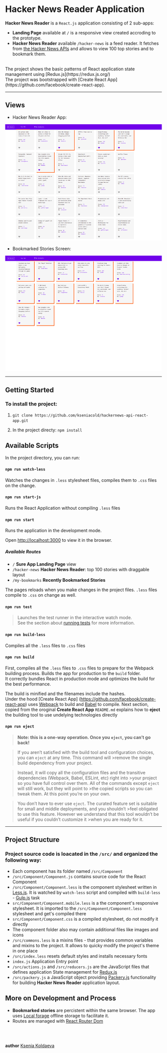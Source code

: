 # Hacker News Reader Application

__Hacker News Reader__ is a `React.js` application consisting of 2 sub-apps: 

* __Landing Page__  available at `/` is a responsive view created accroding to the prototype.
* __Hacker News Reader__ available `/hacker-news` is a feed reader. It fetches from [the Hacker News APIs](https://github.com/HackerNews/API) and allows to view 100 top stories and to bookmark them.
<br>
The project shows the basic patterns of React application state management using [Redux.js](https://redux.js.org/)
<br>
The project was bootstrapped with [Create React App](https://github.com/facebook/create-react-app).

---

## Views

* Hacker News Reader App:

![Main screen][main_screen]

[main_screen]: https://github.com/kseniacold/hackernews-api-react-app/blob/master/docs/main_screen.png?raw=true "Hacker News Reader Screen"

* Bookmarked Stories Screen: 

![Bookmarked stories][bookmarked_stories]

[bookmarked_stories]: https://github.com/kseniacold/hackernews-api-react-app/blob/master/docs/bookmarks_screen.png?raw=true "Bookmarked Stories Screen"


---

## Getting Started

### To install the project: 

1. `git clone https://github.com/kseniacold/hackernews-api-react-app.git`

2. In the project directy: `npm install `

## Available Scripts

In the project directory, you can run:

#### `npm run watch-less`

Watches the changes in `.less` stylesheet files, compiles them to `.css` files on the change.

#### `npm run start-js`

Runs the React Application without compiling `.less` files

#### `npm run start`

Runs the application in the development mode.<br>

Open [http://localhost:3000](http://localhost:3000) to view it in the browser.

##### Available Routes

* `/` __Sure App Landing Page__ view
* `/hacker-news` __Hacker News Reader__: top 100 stories with draggable layout
* `/my-bookmarks` __Recently Bookmarked Stories__

The pages reloads when you make changes in the project files. `.less` files compile to `.css` on change as well.

#### `npm run test`

>Launches the test runner in the interactive watch mode.<br>
>See the section about [running tests](https://facebook.github.io/create-react-app/docs/running-tests) for more information.

#### `npm run build-less`

Compiles all the `.less` files to `.css` files

#### `npm run build`

First, compiles all the `.less` files to `.css` files to prepare for the Webpack building process. 
Builds the app for production to the `build` folder.<br>
It correctly bundles React in production mode and optimizes the build for the best performance.

The build is minified and the filenames include the hashes.<br>
Under the hood [Create React App]
(https://github.com/facebook/create-react-app) uses [Webpack](https://webpack.js.org/) to build and [Babel](https://babeljs.io/) to compile. Next section, copied from the oroginal __Create React App__ `README.md` explains how to __eject__ the building tool to use undelying technologies directly

#### `npm run eject`

>**Note: this is a one-way operation. Once you `eject`, you can’t go back!**

>If you aren’t satisfied with the build tool and configuration choices, you can `eject` at any time. This command will >remove the single build dependency from your project.

>Instead, it will copy all the configuration files and the transitive dependencies (Webpack, Babel, ESLint, etc) right into >your project so you have full control over them. All of the commands except `eject` will still work, but they will point to >the copied scripts so you can tweak them. At this point you’re on your own.

>You don’t have to ever use `eject`. The curated feature set is suitable for small and middle deployments, and you shouldn’t >feel obligated to use this feature. However we understand that this tool wouldn’t be useful if you couldn’t customize it >when you are ready for it.

---

## Project Structure

### Project source code is loacated in the `/src/` and organized the following way: 

* Each component has its folder named `/src/Component`
* `/src/Component/Component.js` contains source code for the React Component
* `/src/Component/Component.less` is the component stylesheet written in [Less.js](http://lesscss.org/). It is watched by `watch-less` script and compiled with `build-less` -  [Gulp.js](https://gulpjs.com/) task
* `src/Component/Component.mobile.less` is a the component's responsive stylesheet. It is imported to the `/src/Component/Component.less` stylesheet and get's compiled there
* `src/Component/Component.css` is a compiled stylesheet, do not modify it directly
* The component folder also may contain additional files like images and icons
* `/src/commons.less` is a mixins files - that provides common variables and mixins to the project. It allows to quicky modify the project's theme in one place
* `/src/index.less` resets default styles and installs necessary fonts
* `index.js` Application Entry point
* `/src/actions.js` and `/src/reducers.js` are the JavaScript files that defines application State management for [Redux.js](https://redux.js.org/)
* `/src/packery.js` a JavaScript object providing [Packery.js](https://packery.metafizzy.co/) functionality for building __Hacker News Reader__ application layout. 


## More on Development and Process

* __Bookmarked stories__ are percistent within the same browser. The app uses [Local forage](https://github.com/localForage/localForage) offline storage to facilitate it.
* Routes are managed with [React Router Dom](https://reacttraining.com/react-router/web/guides/quick-start)
<br>
<br>

__author__ [Ksenia  Koldaeva](https://kseniacodes.com)
